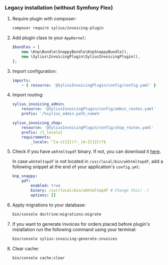 ### Legacy installation (without Symfony Flex)

1. Require plugin with composer:

    ```bash
    composer require sylius/invoicing-plugin
    ```
    
1. Add plugin class to your `AppKernel`:

    ```php
    $bundles = [
        new \Knp\Bundle\SnappyBundle\KnpSnappyBundle(),
        new \Sylius\InvoicingPlugin\SyliusInvoicingPlugin(),
    ];
    ```

1. Import configuration:

    ```yaml
    imports:
        - { resource: '@SyliusInvoicingPlugin/config/config.yaml' }
    ```

1. Import routing:

    ```yaml
    sylius_invoicing_admin:
        resource: '@SyliusInvoicingPlugin/config/admin_routes.yaml'
        prefix: '/%sylius_admin.path_name%'
    
    sylius_invoicing_shop:
        resource: '@SyliusInvoicingPlugin/config/shop_routes.yaml'
        prefix: /{_locale}
        requirements:
            _locale: ^[a-z]{2}(?:_[A-Z]{2})?$
    ```

1. Check if you have `wkhtmltopdf` binary. If not, you can download it [here](https://wkhtmltopdf.org/downloads.html).

    In case `wkhtmltopdf` is not located in `/usr/local/bin/wkhtmltopdf`, add a following snippet at the end of your application's `config.yml`:
    
    ```yaml
    knp_snappy:
        pdf:
            enabled: true
            binary: /usr/local/bin/wkhtmltopdf # Change this! :)
            options: []
    ```

1. Apply migrations to your database:

    ```bash
    bin/console doctrine:migrations:migrate
    ```

1. If you want to generate invoices for orders placed before plugin's installation run the following command using your terminal:

   ```bash
   bin/console sylius-invoicing:generate-invoices
   ```

1. Clear cache:

    ```bash
    bin/console cache:clear
    ```
